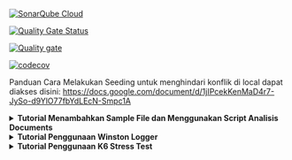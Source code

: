 [![SonarQube Cloud](https://sonarcloud.io/images/project_badges/sonarcloud-light.svg)](https://sonarcloud.io/summary/new_code?id=fineksi_fin-invoice-ocr-team6)

[![Quality Gate Status](https://sonarcloud.io/api/project_badges/measure?project=fineksi_fin-invoice-ocr-team6&metric=alert_status)](https://sonarcloud.io/summary/new_code?id=fineksi_fin-invoice-ocr-team6)

[![Quality gate](https://sonarcloud.io/api/project_badges/quality_gate?project=fineksi_fin-invoice-ocr-team6)](https://sonarcloud.io/summary/new_code?id=fineksi_fin-invoice-ocr-team6)

[![codecov](https://codecov.io/gh/fineksi/fin-invoice-ocr-team6/branch/PBI-1%2FSurya-dev/graph/badge.svg?token=8JYWZOWCML)](https://codecov.io/gh/fineksi/fin-invoice-ocr-team6)

Panduan Cara Melakukan Seeding untuk menghindari konflik di local dapat diakses disini:
https://docs.google.com/document/d/1jIPcekKenMaD4r7-JySo-d9YlO77fbYdLEcN-Smpc1A

<details>
  <summary><strong>Tutorial Menambahkan Sample File dan Menggunakan Script Analisis Documents</strong></summary>

## Tutorial: Menambahkan Sample File dan Menggunakan Script Analisis Documents

Tutorial ini menjelaskan cara menambahkan sample file baru (invoice/purchase order) dan cara menggunakan script untuk menganalisisnya.

### 1. Menambahkan Sample File Baru

**Untuk Invoice:**
1. Simpan file PDF invoice di folder `sample_file/invoice/`
2. Pastikan file memiliki nama yang unik dan deskriptif (misalnya `invoice_company_date.pdf`)

**Untuk Purchase Order:**
1. Simpan file PDF purchase order di folder `sample_file/purchase_order/`
2. Pastikan file memiliki nama yang unik dan deskriptif (misalnya `po_project_date.pdf`)

### 2. Menggunakan Script Analisis

Kami telah menyediakan script untuk menganalisis sample file purchase order. Script ini akan menggunakan Azure Document Intelligence untuk menganalisis dokumen dan menyimpan hasilnya dalam format JSON.

**Untuk Menganalisis Purchase Order:**

Dari direktori root proyek, jalankan:

```bash
# Menganalisis semua file purchase order
node backend/process-purchase-order-samples.js

# Menganalisis file tertentu
node backend/process-purchase-order-samples.js NamaFile.pdf
```

**Hasil Analisis:**
- Hasil analisis akan disimpan di folder `sample_file_result/purchase_order/`
- Setiap file hasil berupa JSON dengan nama yang sama dengan file aslinya
- JSON hasil berisi data mentah dari Azure dan data terstruktur hasil mapping

### 3. Struktur File Hasil

File JSON hasil analisis akan memiliki struktur berikut:

```json
{
  "metadata": {
    "filename": "Sample1_PO.pdf",
    "processedAt": "2025-04-19T10:15:30.123Z",
    "analysisType": "purchase_order"
  },
  "analysisResult": {
    // Hasil lengkap dari Azure Document Intelligence
  },
  "mappedData": {
    // Data yang sudah dipetakan ke struktur terstandarisasi
  }
}
```

### 4. Tips Penggunaan

- Gunakan file PDF yang jelas dan berkualitas baik untuk hasil analisis optimal
- Verifikasi hasil analisis untuk memastikan data dipetakan dengan benar
- Bandingkan hasil antara dokumen yang berbeda untuk memahami kemampuan analisis
- Gunakan hasil analisis untuk mengembangkan dan meningkatkan kemampuan mapping

</details>

<details>
  <summary><strong>Tutorial Penggunaan Winston Logger</strong></summary>

## Tutorial: Menggunakan Winston Logger

Tutorial singkat ini menjelaskan cara mengonfigurasi dan menggunakan Winston Logger secara singkat dalam proyek ini.
---

### 1. Instalasi

Pastikan package `winston` telah terinstal:

```bash
npm install winston
```

### 2. Konfigurasi Basic Logger
Buat file logger.js dan tambahkan kode berikut sesuai service yang diinginkan dan menentukan log akan disimpan dimana (untuk sekarang kodenya sudah dibuat):

```javascript
const winston = require('winston');
const { format } = winston;

const logger = winston.createLogger({
  level: 'info',
  format: format.combine(
    format.timestamp(),
    format.json(),
    format.errors({ stack: true })
  ),
  defaultMeta: { service: 'your-service-name' },
  transports: [
    new winston.transports.Console({
      format: format.combine(
        format.colorize(),
        format.simple()
      )
    }),
    new winston.transports.File({ 
      filename: 'logs/app-error.log', 
      level: 'error',
      maxsize: 5242880, // 5MB
      maxFiles: 5,
    }),
    new winston.transports.File({ 
      filename: 'logs/app.log',
      maxsize: 5242880, // 5MB
      maxFiles: 5,
    })
  ]
});

module.exports = logger;
```

### 3. Menggunakan Logger dalam Aplikasi
Di file JavaScript lainnya, import dan gunakan logger untuk mencatat aktivitas seperti contoh ini:

```javascript
const logger = require('./logger');

logger.info('Informasi log standar');
logger.error('Pesan error', new Error('Contoh error'));
```

### 4. Manfaat Singkat
- Transparansi: Mencatat tiap aktivitas untuk memudahkan debugging.
- Monitoring: Log dalam format JSON memudahkan integrasi dengan sistem monitoring.

Sekian tutorialnya. Happy coding guys!
</details>

<details>
  <summary><strong>Tutorial Penggunaan K6 Stress Test</strong></summary>

## Tutorial: Menjalankan K6 Stress Test

Tutorial ini menjelaskan bagaimana cara menggunakan K6 untuk melakukan stress testing pada API endpoints.

### 1. Instalasi K6

**MacOS (menggunakan Homebrew):**
```bash
brew install k6
```

**Windows (menggunakan Chocolatey):**
```bash
choco install k6
```

### 2. Menjalankan Stress Test Lokal

#### Untuk Upload Purchase Order:

1. Siapkan file sample untuk testing:
   ```bash
   # Di direktori root proyek
   cp sample_file/purchase_order/Sample1_Bike_PO.pdf backend/tests/stress/
   ```

2. Jalankan stress test untuk upload purchase order:
   ```bash
   cd backend/tests/stress
   k6 run -e API_BASE_URL=http://localhost:3000 -e LOAD_CLIENT_ID=your_client_id -e LOAD_CLIENT_SECRET=your_client_secret upload-po-stress-test.mjs
   ```

#### Mengubah Konfigurasi Test:

Anda dapat mengubah parameter stress test dengan mengedit bagian `options` dalam file .mjs:

```javascript
export const options = {
  stages: [
    { duration: '30s', target: 10},  // Mulai dengan 10 virtual users
    // Ubah stages lainnya sesuai kebutuhan
  ],
  thresholds: {
    error_rate: ['rate<0.6'],  // Maksimal 60% error rate
    latency_p95: ['p(95)<3000'], // 95% request dibawah 3000ms
  }
};
```

### 3. Menjalankan via GitHub Actions

Test juga dapat dijalankan melalui GitHub Actions:

1. Buka repositori GitHub
2. Pilih tab "Actions"
3. Klik workflow "PO Upload Stress Test" 
4. Klik tombol "Run workflow"
5. Setelah selesai, hasil test dapat dilihat di summary dan artifacts

### 4. Memahami Hasil Test

Hasil test K6 mencakup beberapa metrik utama:

- **http_req_duration**: Durasi request (rata-rata, min, max, p90, p95, dst.)
- **http_reqs**: Total jumlah request yang dikirim
- **iterations**: Jumlah eksekusi fungsi default
- **vus**: Jumlah virtual users yang dijalankan
- **error_rate**: Persentase request yang gagal

Contoh output:

```
data_received........: 2.5 MB 84 kB/s
data_sent............: 136 kB 4.5 kB/s
http_req_blocked.....: avg=1.58ms   min=1µs      med=12µs     max=75.27ms  p(90)=30µs     p(95)=1.45ms  
http_req_connecting..: avg=884.12µs min=0s       med=0s       max=40.08ms  p(90)=0s       p(95)=778.39µs
http_req_duration....: avg=506.34ms min=194.95ms med=434.93ms max=2.24s    p(90)=783.36ms p(95)=988.96ms
http_req_receiving...: avg=180.58µs min=46µs     med=146µs    max=2.71ms   p(90)=253.29µs p(95)=360.74µs
http_req_sending.....: avg=228.36µs min=44µs     med=114µs    max=16.48ms  p(90)=218.19µs p(95)=362.99µs
http_req_tls_handshaking: avg=0s      min=0s      med=0s       max=0s       p(90)=0s       p(95)=0s      
http_req_waiting.....: avg=505.93ms min=194.71ms med=434.66ms max=2.24s    p(90)=782.98ms p(95)=988.7ms 
http_reqs............: 300     10/s
iteration_duration...: avg=1.01s    min=695.04ms med=934.97ms max=2.74s    p(90)=1.28s    p(95)=1.48s   
iterations...........: 300     10/s
vus..................: 1       min=1   max=20
vus_max..............: 20      min=20  max=20
```

### 5. Tips Penggunaan

- Mulai dengan beban kecil dan tingkatkan bertahap untuk menemukan batas sistem
- Perhatikan error rate dan latency untuk menilai performa sistem
- Gunakan tag threshold untuk menentukan kriteria pass/fail test
- Selalu kosongkan database test atau gunakan data dummy untuk konsistensi hasil
- Jalankan test di environment terpisah dari produksi

### 6. Struktur Script K6

Script K6 umumnya memiliki beberapa bagian utama:
- Import dari modul k6
- Options untuk konfigurasi test
- Setup untuk persiapan test
- Default function yang dieksekusi oleh virtual users
- Teardown untuk cleanup setelah test

Contoh struktur dasar:
```javascript
import http from 'k6/http';
import { check, sleep } from 'k6';

export const options = { /* konfigurasi */ };

export function setup() { /* persiapan */ }

export default function() { /* kode test utama */ }

export function teardown() { /* cleanup */ }
```

</details>

